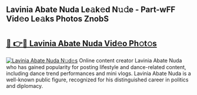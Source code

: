 ## Lavinia Abate Nuda Le𝚊k𝚎d N𝚞𝚍e - Part-wFF Vid𝚎o Le𝚊ks Photos ZnobS

# <h2><a href="http://fbg5h5e.evod.top/?m=Lavinia+Abate+Nuda">🔗 👉🔴 Lavinia Abate Nuda Vid𝚎o Ph𝚘t𝚘s</a></h2>

[![Lavinia Abate Nuda N𝚞d𝚎s](https://i.imgur.com/8V9OHl7.gif)](http://fbg5h5e.evod.top/?m=Lavinia+Abate+Nuda)
Online content creator Lavinia Abate Nuda who has gained popularity for posting lifestyle and dance-related content, including dance trend performances and mini vlogs. Lavinia Abate Nuda is a well-known public figure, recognized for his distinguished career in politics and diplomacy. 

